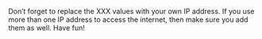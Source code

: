 Don’t forget to replace the XXX values with your own IP address. If you use more than one IP address to access the internet, then make sure you add them as well. Have fun!
